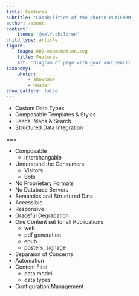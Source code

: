 ```yaml
---
title: Features
subtitle: 'Capabilities of the photon PLATFORM'
author: /about
content:
    items: '@self.children'
child_type: article
figure:
    image: 002-examination.svg
    title: Features
    alt: 'diagram of page with gear and pencil'
taxonomy:
    photon:
        - showcase
        - header
show_gallery: false
---
```


- Custom Data Types
- Composable Templates & Styles
- Feeds, Maps & Search
- Structured Data Integration


===

- Composable
  - Interchangable
- Understand the Consumers
  - Visitors
  - Bots
- No Proprietary Formats
- No Database Servers
- Semantics and Structured Data
- Accessible
- Responsive
- Graceful Degradation
- One Content set for all Publications
  - web
  - pdf generation
  - epub
  - posters, signage
- Separaion of Concerns
- Automation
- Content First
  - data model
  - data types
- Configuration Management
